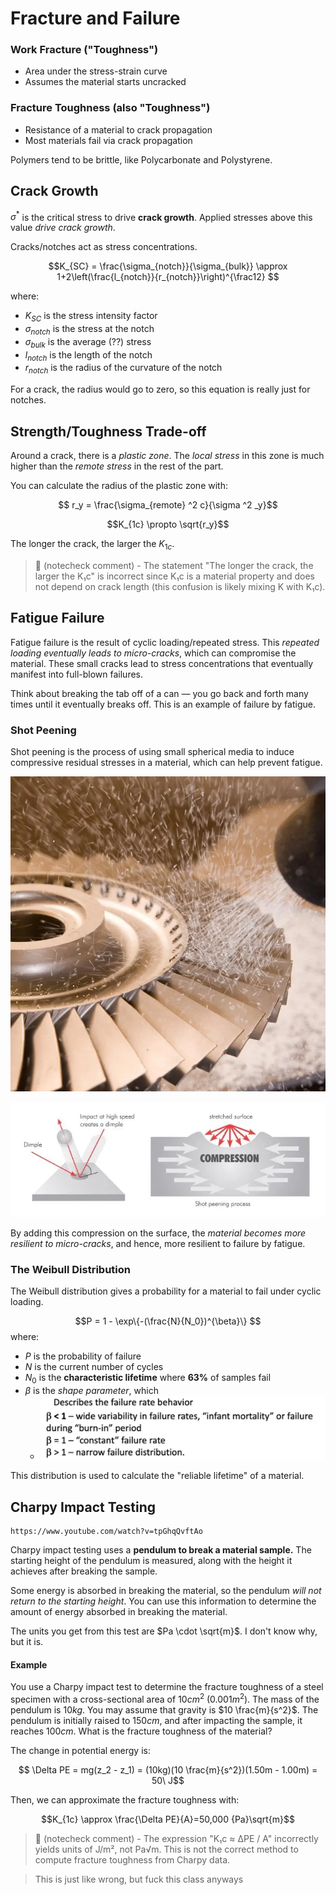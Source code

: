 # Fracture and Failure

### Work Fracture ("Toughness")

- Area under the stress-strain curve
- Assumes the material starts uncracked

### Fracture Toughness (also "Toughness")

- Resistance of a material to crack propagation
- Most materials fail via crack propagation

Polymers tend to be brittle, like Polycarbonate and Polystyrene.

## Crack Growth

$\sigma ^*$ is the critical stress to drive **crack growth**. Applied stresses above this value *drive crack growth*. 

Cracks/notches act as stress concentrations.

$$K_{SC} = \frac{\sigma_{notch}}{\sigma_{bulk}} \approx 1+2\left(\frac{l_{notch}}{r_{notch}}\right)^{\frac12} $$

where: 
- $K_{SC}$ is the stress intensity factor
- $\sigma_{notch}$ is the stress at the notch
- $\sigma_{bulk}$ is the average (??) stress
- $l_{notch}$ is the length of the notch
- $r_{notch}$ is the radius of the curvature of the notch

For a crack, the radius would go to zero, so this equation is really just for notches.
 
## Strength/Toughness Trade-off

Around a crack, there is a *plastic zone*. The *local stress* in this zone is much higher than the *remote stress* in the rest of the part.

You can calculate the radius of the plastic zone with:

$$ r_y = \frac{\sigma_{remote} ^2 c}{\sigma ^2 _y}$$

$$K_{1c} \propto \sqrt{r_y}$$

The longer the crack, the larger the $K_{1c}$.

> 🤖 (notecheck comment) - The statement "The longer the crack, the larger the K₁c" is incorrect since K₁c is a material property and does not depend on crack length (this confusion is likely mixing K with K₁c).

## Fatigue Failure 

Fatigue failure is the result of cyclic loading/repeated stress. This *repeated loading eventually leads to micro-cracks*, which can compromise the material. These small cracks lead to stress concentrations that eventually manifest into full-blown failures.

Think about breaking the tab off of a can — you go back and forth many times until it eventually breaks off. This is an example of failure by fatigue. 

### Shot Peening

Shot peening is the process of using small spherical media to induce compressive residual stresses in a material, which can help prevent fatigue.

![|420](../../media/Pasted%20image%2020241207175746.webp)

![](../../media/Pasted%20image%2020241207175818.webp)

By adding this compression on the surface, the *material becomes more resilient to micro-cracks*, and hence, more resilient to failure by fatigue. 

### The Weibull Distribution

The Weibull distribution gives a probability for a material to fail under cyclic loading.

$$P = 1 - \exp\{-(\frac{N}{N_0})^{\beta}\} $$
where:
- $P$ is the probability of failure
- $N$ is the current number of cycles
- $N_0$ is the **characteristic lifetime** where **63%** of samples fail
- $\beta$ is the *shape parameter*, which
	- ![](../../media/Pasted%20image%2020241208152417.webp)

This distribution is used to calculate the "reliable lifetime" of a material.

## Charpy Impact Testing

```vid
https://www.youtube.com/watch?v=tpGhqQvftAo
```

Charpy impact testing uses a **pendulum to break a material sample.** The starting height of the pendulum is measured, along with the height it achieves after breaking the sample.

Some energy is absorbed in breaking the material, so the pendulum *will not return to the starting height*. You can use this information to determine the amount of energy absorbed in breaking the material.

The units you get from this test are $Pa \cdot \sqrt{m}$. I don't know why, but it is.

#### Example

You use a Charpy impact test to determine the fracture toughness of a steel specimen with a cross-sectional area of $10 cm^2$ ($0.001 m^2$). The mass of the pendulum is $10 kg$. You may assume that gravity is $10 \frac{m}{s^2}$. The pendulum is initially raised to $150 cm$, and after impacting the sample, it reaches $100 cm$. What is the fracture toughness of the material?

The change in potential energy is:

$$ \Delta PE = mg(z_2 - z_1) = (10kg)(10 \frac{m}{s^2})(1.50m - 1.00m) = 50\ J$$

Then, we can approximate the fracture toughness with:

$$K_{1c} \approx \frac{\Delta PE}{A}=50,000 {Pa}\sqrt{m}$$

> 🤖 (notecheck comment) - The expression "K₁c ≈ ∆PE / A" incorrectly yields units of J/m², not Pa√m. This is not the correct method to compute fracture toughness from Charpy data.

> This is just like wrong, but fuck this class anyways